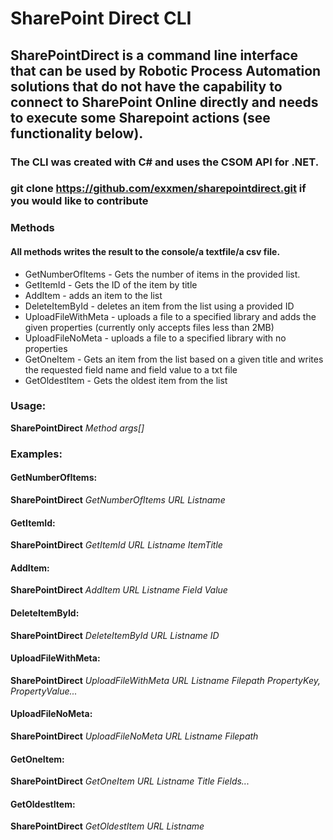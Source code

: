 # SharePoint Direct CLI

## SharePointDirect is a command line interface that can be used by Robotic Process Automation solutions that do not have the capability to connect to SharePoint Online directly and needs to execute some Sharepoint actions (see functionality below).

### The CLI was created with C# and uses the CSOM API for .NET.

### git clone https://github.com/exxmen/sharepointdirect.git if you would like to contribute

### Methods

#### All methods writes the result to the console/a textfile/a csv file.

* GetNumberOfItems - Gets the number of items in the provided list.
* GetItemId - Gets the ID of the item by title
* AddItem - adds an item to the list
* DeleteItemById - deletes an item from the list using a provided ID
* UploadFileWithMeta - uploads a file to a specified library and adds the given properties (currently only accepts files less than 2MB)
* UploadFileNoMeta - uploads a file to a specified library with no properties
* GetOneItem - Gets an item from the list based on a given title and writes the requested field name and field value to a txt file
* GetOldestItem - Gets the oldest item from the list

### Usage:

**SharePointDirect** *Method args[]*

### Examples:

#### GetNumberOfItems:
**SharePointDirect** *GetNumberOfItems URL Listname*

#### GetItemId:
**SharePointDirect** *GetItemId URL Listname ItemTitle*

#### AddItem:
**SharePointDirect** *AddItem URL Listname Field Value*

#### DeleteItemById:
**SharePointDirect** *DeleteItemById URL Listname ID*

#### UploadFileWithMeta:
**SharePointDirect** *UploadFileWithMeta URL Listname Filepath PropertyKey, PropertyValue...*

#### UploadFileNoMeta:
**SharePointDirect** *UploadFileNoMeta URL Listname Filepath*

#### GetOneItem:
**SharePointDirect** *GetOneItem URL Listname Title Fields...*

#### GetOldestItem:
**SharePointDirect** *GetOldestItem URL Listname*